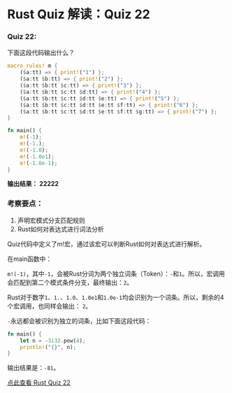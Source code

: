 # Rust Quiz 解读：Quiz 22

### Quiz  22: 

下面这段代码输出什么？

```rust
macro_rules! m {
    ($a:tt) => { print!("1") };
    ($a:tt $b:tt) => { print!("2") };
    ($a:tt $b:tt $c:tt) => { print!("3") };
    ($a:tt $b:tt $c:tt $d:tt) => { print!("4") };
    ($a:tt $b:tt $c:tt $d:tt $e:tt) => { print!("5") };
    ($a:tt $b:tt $c:tt $d:tt $e:tt $f:tt) => { print!("6") };
    ($a:tt $b:tt $c:tt $d:tt $e:tt $f:tt $g:tt) => { print!("7") };
}

fn main() {
    m!(-1);
    m!(-1.);
    m!(-1.0);
    m!(-1.0e1);
    m!(-1.0e-1);
}
```

**输出结果： 22222**

### 考察要点：

1. 声明宏模式分支匹配规则
2. Rust如何对表达式进行词法分析

Quiz代码中定义了m!宏，通过该宏可以判断Rust如何对表达式进行解析。

在main函数中：

`m!(-1)`，其中`-1`，会被Rust分词为两个独立词条（Token）：`-`和`1`。所以，宏调用会匹配到第二个模式条件分支，最终输出：`2`。

Rust对于数字`1`、`1.`、`1.0`、`1.0e1`和`1.0e-1`均会识别为一个词条。所以，剩余的4个宏调用，也同样会输出： `2`。

`-`永远都会被识别为独立的词条，比如下面这段代码：

```rust
fn main() {
    let n = -3i32.pow(4);
    println!("{}", n);
}
```

输出结果是：`-81`。

[点此查看 Rust Quiz 22](https://dtolnay.github.io/rust-quiz/22)